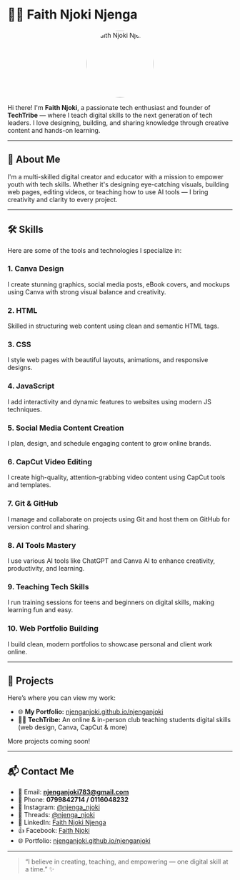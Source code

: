 # 👩‍💻 Faith Njoki Njenga

<p align="center">
  <img src="https://instagram.fmba5-1.fna.fbcdn.net/v/t51.2885-19/518563758_18388181740190412_2686766916303818204_n.jpg?efg=eyJ2ZW5jb2RlX3RhZyI6InByb2ZpbGVfcGljLmRqYW5nby43MjAuYzIifQ&_nc_ht=instagram.fmba5-1.fna.fbcdn.net&_nc_cat=100&_nc_oc=Q6cZ2QE6edp_EZGQ74VhTIcH4MBTvNijmd9tguq0NvBoEMh01Q5P-YXQzDtgCIQjp6UfQ64&_nc_ohc=Df5_yAYGWnIQ7kNvwH-hOqC&_nc_gid=4pXAzgP26igfgg-g1nkpyw&edm=AP4sbd4BAAAA&ccb=7-5&oh=00_AfSiD8_kZ8FFtOUthZ97sXSPcbbZYiSyI8cghuQSEpcTHg&oe=689363A4&_nc_sid=7a9f4b" width="150" style="border-radius: 50%;" alt="Faith Njoki Njenga" />
</p>

Hi there! I'm **Faith Njoki**, a passionate tech enthusiast and founder of **TechTribe** — where I teach digital skills to the next generation of tech leaders. I love designing, building, and sharing knowledge through creative content and hands-on learning.

---

## 🚀 About Me

I'm a multi-skilled digital creator and educator with a mission to empower youth with tech skills. Whether it's designing eye-catching visuals, building web pages, editing videos, or teaching how to use AI tools — I bring creativity and clarity to every project.

---

## 🛠️ Skills

Here are some of the tools and technologies I specialize in:

### 1. **Canva Design**
I create stunning graphics, social media posts, eBook covers, and mockups using Canva with strong visual balance and creativity.

### 2. **HTML**
Skilled in structuring web content using clean and semantic HTML tags.

### 3. **CSS**
I style web pages with beautiful layouts, animations, and responsive designs.

### 4. **JavaScript**
I add interactivity and dynamic features to websites using modern JS techniques.

### 5. **Social Media Content Creation**
I plan, design, and schedule engaging content to grow online brands.

### 6. **CapCut Video Editing**
I create high-quality, attention-grabbing video content using CapCut tools and templates.

### 7. **Git & GitHub**
I manage and collaborate on projects using Git and host them on GitHub for version control and sharing.

### 8. **AI Tools Mastery**
I use various AI tools like ChatGPT and Canva AI to enhance creativity, productivity, and learning.

### 9. **Teaching Tech Skills**
I run training sessions for teens and beginners on digital skills, making learning fun and easy.

### 10. **Web Portfolio Building**
I build clean, modern portfolios to showcase personal and client work online.

---

## 🧰 Projects

Here’s where you can view my work:

- 🌐 **My Portfolio:** [njenganjoki.github.io/njenganjoki](https://njenganjoki.github.io/njenganjoki/)
- 👩‍🏫 **TechTribe:** An online & in-person club teaching students digital skills (web design, Canva, CapCut & more)

More projects coming soon!

---

## 📬 Contact Me

- 📧 Email: **njenganjoki783@gmail.com**  
- 📱 Phone: **0799842714 / 0116048232**  
- 📸 Instagram: [@njenga_njoki](https://www.instagram.com/njenga_njoki/)  
- 🧵 Threads: [@njenga_njoki](https://www.threads.com/@njenga_njoki?xmt=AQF0ekXjFem49y4b0l62tgnXufybPdD2iKk7_cO7Z8Y2zH8)  
- 💼 LinkedIn: [Faith Njoki Njenga](https://www.linkedin.com/in/njenga-njoki-ab8645257)  
- 👍 Facebook: [Faith Njoki](https://www.facebook.com/faith.gracious.12/)  
- 🌐 Portfolio: [njenganjoki.github.io/njenganjoki](https://njenganjoki.github.io/njenganjoki/)

---

> “I believe in creating, teaching, and empowering — one digital skill at a time.” ✨



